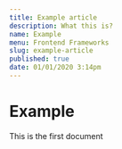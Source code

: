 ```yaml
---
title: Example article
description: What this is?
name: Example
menu: Frontend Frameworks
slug: example-article
published: true
date: 01/01/2020 3:14pm
---
```


# Example

This is the first document
